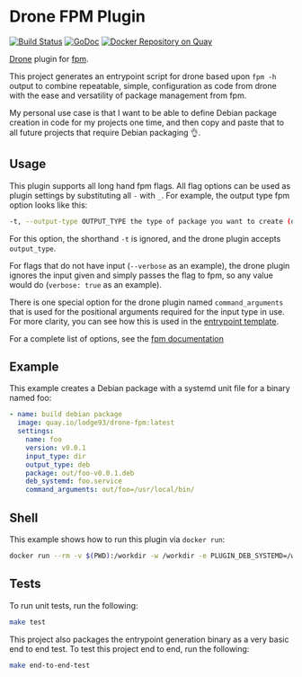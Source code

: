 # Drone FPM Plugin
[![Build Status](https://cloud.drone.io/api/badges/lodge93/drone-fpm/status.svg)](https://cloud.drone.io/lodge93/drone-fpm)
[![GoDoc](https://godoc.org/github.com/lodge93/drone-fpm?status.svg)](https://godoc.org/github.com/lodge93/drone-fpm)
[![Docker Repository on Quay](https://quay.io/repository/lodge93/drone-fpm/status "Docker Repository on Quay")](https://quay.io/repository/lodge93/drone-fpm)

[Drone](https://drone.io/) plugin for [fpm](https://github.com/jordansissel/fpm).

This project generates an entrypoint script for drone based upon `fpm -h` output to combine repeatable, simple, 
configuration as code from drone with the ease and versatility of package management from fpm.

My personal use case is that I want to be able to define Debian package creation in code for my projects one time, and
then copy and paste that to all future projects that require Debian packaging 👌.

## Usage
This plugin supports all long hand fpm flags. All flag options can be used as plugin settings by substituting all `-`
with `_`. For example, the output type fpm option looks like this:
```bash
-t, --output-type OUTPUT_TYPE the type of package you want to create (deb, rpm, solaris, etc)
```
For this option, the shorthand `-t` is ignored, and the drone plugin accepts `output_type`.

For flags that do not have input (`--verbose` as an example), the drone plugin ignores the input given and simply passes
the flag to fpm, so any value would do (`verbose: true` as an example).

There is one special option for the drone plugin named `command_arguments` that is used for the positional arguments
required for the input type in use. For more clarity, you can see how this is used in the
[entrypoint template](assets/entrypoint.sh.templ).

For a complete list of options, see the [fpm documentation](https://fpm.readthedocs.io/en/latest/)

## Example
This example creates a Debian package with a systemd unit file for a binary named foo:

```yaml
- name: build debian package
  image: quay.io/lodge93/drone-fpm:latest
  settings:
    name: foo
    version: v0.0.1
    input_type: dir
    output_type: deb
    package: out/foo-v0.0.1.deb
    deb_systemd: foo.service
    command_arguments: out/foo=/usr/local/bin/
```

## Shell
This example shows how to run this plugin via `docker run`:

```bash
docker run --rm -v $(PWD):/workdir -w /workdir -e PLUGIN_DEB_SYSTEMD=/workdir/test/generate-entrypoint.service -e PLUGIN_NAME=generate-entrypoint -e PLUGIN_VERSION=snapshot-$(git log -n 1 --pretty=format:"%H") -e PLUGIN_INPUT_TYPE=dir -e PLUGIN_OUTPUT_TYPE=deb -e PLUGIN_PACKAGE=/workdir/out/generate-entrypoint-snapshot-$(git log -n 1 --pretty=format:"%H").deb -e PLUGIN_COMMAND_ARGUMENTS=/workdir/out/generate-entrypoint=/usr/local/bin/ quay.io/lodge93/drone-fpm:$(git log -n 1 --pretty=format:"%H")
```

## Tests
To run unit tests, run the following:
```bash
make test
```

This project also packages the entrypoint generation binary as a very basic end to end test. To test this project end
to end, run the following:
```bash
make end-to-end-test
```
